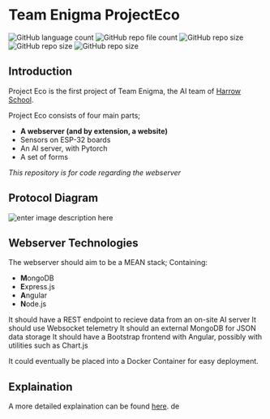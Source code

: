 # Team Enigma ProjectEco
![GitHub language count](https://img.shields.io/github/languages/count/DylanK46/TeamEngima-EcoProject-Webserver) 			 ![GitHub repo file count](https://img.shields.io/github/directory-file-count/DylanK46/TeamEngima-EcoProject-Webserver) ![GitHub repo size](https://img.shields.io/github/repo-size/DylanK46/TeamEngima-EcoProject-Webserver) ![GitHub repo size](https://img.shields.io/github/issues/DylanK46/TeamEngima-EcoProject-Webserver) ![GitHub repo size](https://img.shields.io/github/last-commit/DylanK46/TeamEngima-EcoProject-Webserver)

## Introduction
Project Eco is the first project of Team Enigma, the AI team of [Harrow School](https://www.harrowschool.org.uk). 

Project Eco consists of four main parts;

 - **A webserver (and by extension, a website)**
 - Sensors on ESP-32 boards
 - An AI server, with Pytorch
 - A set of forms
 

*This repository is for code regarding the webserver*

## Protocol Diagram
![enter image description here](https://raw.githubusercontent.com/DylanK46/TeamEngima-EcoProject-Webserver/aa8f5027a346ea41de8a1355274aef3feedab786/docs/diagram.svg)
## Webserver Technologies
The webserver should aim to be a MEAN stack; Containing:

 - **M**ongoDB
 - **E**xpress.js
 - **A**ngular
 - **N**ode.js

It should have a REST endpoint to recieve data from an on-site AI server
It should use Websocket telemetry
It should an external MongoDB for JSON data storage
It should have a Bootstrap frontend with Angular, possibly with utilities such as Chart.js

It could eventually be placed into a Docker Container for easy deployment.

## Explaination
A more detailed explaination can be found [here](https://github.com/Harrow-Enigma/minutes/blob/main/20210327%20-%20Team%20Enigma%20Planning%20Meeting%20Summary.md#the-ecoproject).
de